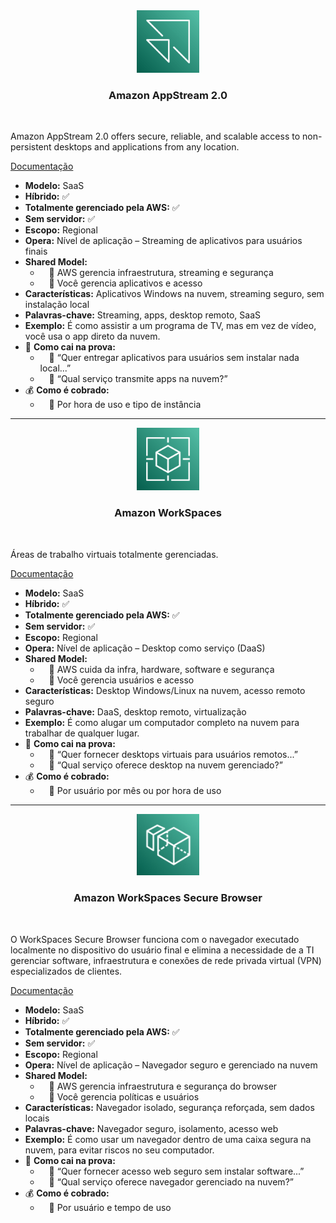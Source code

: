 <div align="center">
  <img src="../assets/computacao-para-usuario-final/AppStream.png" alt="img" width="100"><br>
  <h3>Amazon AppStream 2.0</h3>
</div><br>

Amazon AppStream 2.0 offers secure, reliable, and scalable access to non-persistent desktops and applications from any location.

[Documentação](https://aws.amazon.com/pt/appstream2/)

- **Modelo:** SaaS
- **Híbrido:** ✅
- **Totalmente gerenciado pela AWS:** ✅
- **Sem servidor:** ✅
- **Escopo:** Regional
- **Opera:** Nível de aplicação – Streaming de aplicativos para usuários finais
- **Shared Model:**
  -  🔹 AWS gerencia infraestrutura, streaming e segurança
  -  🔹 Você gerencia aplicativos e acesso
- **Características:** Aplicativos Windows na nuvem, streaming seguro, sem instalação local
- **Palavras-chave:** Streaming, apps, desktop remoto, SaaS
- **Exemplo:** É como assistir a um programa de TV, mas em vez de vídeo, você usa o app direto da nuvem.
- 📝 **Como cai na prova:**
  -  🔹 “Quer entregar aplicativos para usuários sem instalar nada local...”
  -  🔹 “Qual serviço transmite apps na nuvem?”
- 💰 **Como é cobrado:**
  -  🔹 Por hora de uso e tipo de instância

---

<div align="center">
  <img src="../assets/computacao-para-usuario-final/WorkSpaces Familyy.png" alt="img" width="100"><br>
  <h3>Amazon WorkSpaces</h3>
</div><br>

Áreas de trabalho virtuais totalmente gerenciadas.

[Documentação](https://aws.amazon.com/pt/workspaces-family/workspaces/)

- **Modelo:** SaaS
- **Híbrido:** ✅
- **Totalmente gerenciado pela AWS:** ✅
- **Sem servidor:** ✅
- **Escopo:** Regional
- **Opera:** Nível de aplicação – Desktop como serviço (DaaS)
- **Shared Model:**
  -  🔹 AWS cuida da infra, hardware, software e segurança
  -  🔹 Você gerencia usuários e acesso
- **Características:** Desktop Windows/Linux na nuvem, acesso remoto seguro
- **Palavras-chave:** DaaS, desktop remoto, virtualização
- **Exemplo:** É como alugar um computador completo na nuvem para trabalhar de qualquer lugar.
- 📝 **Como cai na prova:**
  -  🔹 “Quer fornecer desktops virtuais para usuários remotos...”
  -  🔹 “Qual serviço oferece desktop na nuvem gerenciado?”
- 💰 **Como é cobrado:**
  -  🔹 Por usuário por mês ou por hora de uso

---

<div align="center">
  <img src="../assets/computacao-para-usuario-final/WorkSpaces.png" alt="img" width="100"><br>
  <h3>Amazon WorkSpaces Secure Browser</h3>
</div><br>

O WorkSpaces Secure Browser funciona com o navegador executado localmente no dispositivo do usuário final e elimina a necessidade de a TI gerenciar software, infraestrutura e conexões de rede privada virtual (VPN) especializados de clientes.

[Documentação](https://aws.amazon.com/pt/workspaces-family/secure-browser/)

- **Modelo:** SaaS
- **Híbrido:** ✅
- **Totalmente gerenciado pela AWS:** ✅
- **Sem servidor:** ✅
- **Escopo:** Regional
- **Opera:** Nível de aplicação – Navegador seguro e gerenciado na nuvem
- **Shared Model:**
  -  🔹 AWS gerencia infraestrutura e segurança do browser
  -  🔹 Você gerencia políticas e usuários
- **Características:** Navegador isolado, segurança reforçada, sem dados locais
- **Palavras-chave:** Navegador seguro, isolamento, acesso web
- **Exemplo:** É como usar um navegador dentro de uma caixa segura na nuvem, para evitar riscos no seu computador.
- 📝 **Como cai na prova:**
  -  🔹 “Quer fornecer acesso web seguro sem instalar software...”
  -  🔹 “Qual serviço oferece navegador gerenciado na nuvem?”
- 💰 **Como é cobrado:**
  -  🔹 Por usuário e tempo de uso
